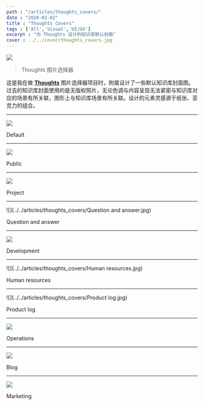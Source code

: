 ```yaml
---
path : "/articles/thoughts_covers/"
date : "2020-02-02"
title : "Thoughts Covers"
tags : ['All','Visual','UI/UX']
excerpt : "为 Thoughts 设计的知识库默认封面"
cover : ../../cover/thoughts_covers.jpg
---
```


![](../../articles/thoughts_covers/1.jpg)

> Thoughts 图片选择器

这是我在做 [**Thoughts**](https://thoughts.teambition.com/site) 图片选择器项目时，附属设计了一些默认知识库封面图。过去的知识库封面使用的是无版权照片，无论色调与内容呈现无法紧密与知识库对应的场景有所关联，图形上与知识库场景有所关联。设计的元素灵感源于纸张、亚克力的组合。

---

![](../../articles/thoughts_covers/Default.jpg)

Default

---

![](../../articles/thoughts_covers/Public.jpg)

Public

---

![](../../articles/thoughts_covers/Project.jpg)

Project

---

![](../../articles/thoughts_covers/Question and answer.jpg)

Question and answer

---

![](../../articles/thoughts_covers/Development.jpg)

Development

---

![](../../articles/thoughts_covers/Human resources.jpg)

Human resources

---

![](../../articles/thoughts_covers/Product log.jpg)

Product log

---

![](../../articles/thoughts_covers/Operations.jpg)

Operations

---

![](../../articles/thoughts_covers/Blog.jpg)

Blog

---

![](../../articles/thoughts_covers/Marketing.jpg)

Marketing